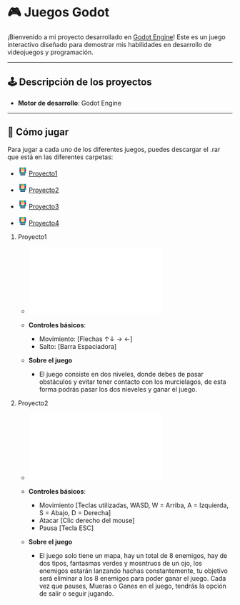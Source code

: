 # 🎮 Juegos Godot

¡Bienvenido a mi proyecto desarrollado en [Godot Engine](https://godotengine.org/)! Este es un juego interactivo diseñado para demostrar mis habilidades en desarrollo de videojuegos y programación.

---

## 🕹️ Descripción de los proyectos

- **Motor de desarrollo**: Godot Engine

---

## 🚀 Cómo jugar

Para jugar a cada uno de los diferentes juegos, puedes descargar el .rar que está en las diferentes carpetas:

- <img src="rar.png" alt="RAR" width="20"/> [Proyecto1](/Proyecto1/Clase2_Entregable.rar)

- <img src="rar.png" alt="RAR" width="20"/> [Proyecto2](/Proyecto2/RPG_Juan_Manuel_Morales_Garcia.rar)

- <img src="rar.png" alt="RAR" width="20"/> [Proyecto3](/Proyecto3/Runner_Infinito_Juan_Manuel_Morales_Garcia.rar)

- <img src="rar.png" alt="RAR" width="20"/> [Proyecto4](/Proyecto4/Entregable_Tarea1.rar)

1. Proyecto1
    - ![Proyecto1](/Proyecto1/Clase2_Entregable.rar)

    - **Controles básicos**:
        - Movimiento: [Flechas ↑↓ → ←]
        - Salto: [Barra Espaciadora]

    - **Sobre el juego**
        - El juego consiste en dos niveles, donde debes de pasar obstáculos y evitar tener contacto con los murcielagos, de esta forma podrás pasar los dos nieveles y ganar el juego.

2. Proyecto2
    - ![Proyecto2](/Proyecto2/RPG_Juan_Manuel_Morales_Garcia.rar)

    - **Controles básicos**:
        - Movimiento [Teclas utilizadas, WASD, W = Arriba, A = Izquierda, S = Abajo, D = Derecha]
        - Atacar [Clic derecho del mouse]
        - Pausa [Tecla ESC]

    - **Sobre el juego**
        - El juego solo tiene un mapa, hay un total de 8 enemigos, hay de dos tipos, fantasmas verdes y mosntruos de un ojo, los enemigos estarán lanzando hachas constantemente, tu objetivo será eliminar a los 8 enemigos para poder ganar el juego. Cada vez que pauses, Mueras o Ganes en el juego, tendrás la opción de salir o seguir jugando.
